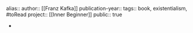 alias::
author:: [[Franz Kafka]] 
publication-year::
tags:: book, existentialism, #toRead 
project:: [[Inner Beginner]] 
public:: true

-